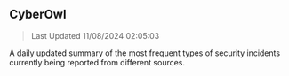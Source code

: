 ## CyberOwl 
> Last Updated 11/08/2024 02:05:03 


A daily updated summary of the most frequent types of security incidents currently being reported from different sources.

